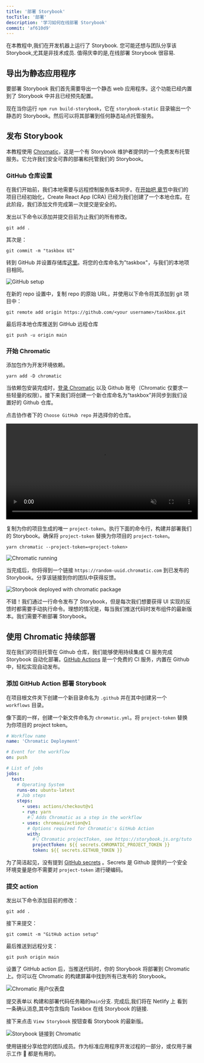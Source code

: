```yaml
---
title: '部署 Storybook'
tocTitle: '部署'
description: '学习如何在线部署 Storybook'
commit: 'af610d9'
---
```


在本教程中,我们在开发机器上运行了 Storybook. 您可能还想与团队分享该 Storybook,尤其是非技术成员. 值得庆幸的是,在线部署 Storybook 很容易.

## 导出为静态应用程序

要部署 Storybook 我们首先需要导出一个静态 web 应用程序。这个功能已经内置到了 Storybook 中并且已经预先配置。

现在当你运行 `npm run build-storybook`，它在 `storybook-static` 目录输出一个静态的 Storybook。然后可以将其部署到任何静态站点托管服务。

## 发布 Storybook

本教程使用 <a href="https://www.chromatic.com/?utm_source=storybook_website&utm_medium=link&utm_campaign=storybook">Chromatic</a>，这是一个有 Storybook 维护者提供的一个免费发布托管服务。它允许我们安全可靠的部署和托管我们的 Storybook。

### GitHub 仓库设置

在我们开始前，我们本地需要与远程控制服务版本同步。在[开始吧 章节](/intro-to-storybook/react/zh-CN/get-started/)中我们的项目已经初始化，Create React App (CRA) 已经为我们创建了一个本地仓库。在此阶段，我们添加文件完成第一次提交是安全的。

发出以下命令以添加并提交目前为止我们的所有修改。

```shell
git add .
```

其次是：

```shell
git commit -m "taskbox UI"
```

转到 GitHub 并设置存储库[这里](https://github.com/new)。将您的仓库命名为"taskbox"，与我们的本地项目相同。

![GitHub setup](/intro-to-storybook/github-create-taskbox.png)

在新的 repo 设置中，复制 repo 的原始 URL，并使用以下命令将其添加到 git 项目中：

```shell
git remote add origin https://github.com/<your username>/taskbox.git
```

最后将本地仓库推送到 GitHub 远程仓库

```shell
git push -u origin main
```

### 开始 Chromatic

添加包作为开发环境依赖。

```shell
yarn add -D chromatic
```

当依赖包安装完成时，[登录 Chromatic](https://www.chromatic.com/start/?utm_source=storybook_website&utm_medium=link&utm_campaign=storybook) 以及 Github 账号（Chromatic 仅要求一些轻量的权限）。接下来我们将创建一个新仓库命名为“taskbox”并同步到我们设置好的 Github 仓库。

点击协作者下的 `Choose GitHub repo` 并选择你的仓库。

<video autoPlay muted playsInline loop style="width:520px; margin: 0 auto;">
  <source
    src="/intro-to-storybook/chromatic-setup-learnstorybook.mp4"
    type="video/mp4"
  />
</video>

复制为你的项目生成的唯一 `project-token`。执行下面的命令行，构建并部署我们的 Storybook。确保将 `project-token` 替换为你项目的 `project-token`。

```shell
yarn chromatic --project-token=<project-token>
```

![Chromatic running](/intro-to-storybook/chromatic-manual-storybook-console-log.png)

当完成后，你将得到一个链接 `https://random-uuid.chromatic.com` 到已发布的 Storybook。分享该链接到你的团队中获得反馈。

![Storybook deployed with chromatic package](/intro-to-storybook/chromatic-manual-storybook-deploy-6-0.png)

不错！我们通过一行命令发布了 Storybook，但是每次我们想要获得 UI 实现的反馈时都需要手动执行命令。理想的情况是，每当我们推送代码时发布组件的最新版本。我们需要不断部署 Storybook。

## 使用 Chromatic 持续部署

现在我们的项目托管在 Github 仓库，我们能够使用持续集成 CI 服务完成 Storybook 自动化部署。[GitHub Actions](https://github.com/features/actions) 是一个免费的 CI 服务，内置在 Github 中，轻松实现自动发布。

### 添加 GitHub Action 部署 Storybook

在项目根文件夹下创建一个新目录命名为 `.github` 并在其中创建另一个 `workflows` 目录。

像下面的一样，创建一个新文件命名为 `chromatic.yml`。将 `project-token` 替换为你项目的 project token。

```yaml:title=.github/workflows/chromatic.yml
# Workflow name
name: 'Chromatic Deployment'

# Event for the workflow
on: push

# List of jobs
jobs:
  test:
    # Operating System
    runs-on: ubuntu-latest
    # Job steps
    steps:
      - uses: actions/checkout@v1
      - run: yarn
        #👇 Adds Chromatic as a step in the workflow
      - uses: chromaui/action@v1
        # Options required for Chromatic's GitHub Action
        with:
          #👇 Chromatic projectToken, see https://storybook.js.org/tutorials/intro-to-storybook/react/zh-cn/deploy/ to obtain it
          projectToken: ${{ secrets.CHROMATIC_PROJECT_TOKEN }}
          token: ${{ secrets.GITHUB_TOKEN }}
```

<div class="aside"><p>为了简洁起见，没有提到 <a href="https://help.github.com/en/actions/configuring-and-managing-workflows/creating-and-storing-encrypted-secrets">GitHub secrets</a> 。Secrets 是 Github 提供的一个安全环境变量是你不需要对 <code>project-token</code> 进行硬编码。</p></div>

### 提交 action

发出以下命令添加目前的修改：

```shell
git add .
```

接下来提交：

```shell
git commit -m "GitHub action setup"
```

最后推送到远程分支：

```shell
git push origin main
```

设置了 GitHub action 后，当推送代码时，你的 Storybook 将部署到 Chromatic 上。你可以在 Chromatic 的构建屏幕中找到所有已发布的 Storybook。

![Chromatic 用户仪表盘](/intro-to-storybook/chromatic-user-dashboard.png)

提交表单以 构建和部署代码任务箱的`main`分支. 完成后,我们将在 Netlify 上 看到一条确认消息,其中包含指向 Taskbox 在线 Storybook 的链接.

接下来点击 `View Storybook` 按钮查看 Storybook 的最新版。

![Storybook 链接到 Chromatic](/intro-to-storybook/chromatic-build-storybook-link.png)

使用链接分享给您的团队成员。作为标准应用程序开发过程的一部分，或仅用于展示工作 💅 都是有用的。
